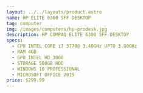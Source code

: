 ```yaml
---
layout: ../../layouts/product.astro
name: HP ELITE 6300 SFF DESKTOP
tag: computer
img: /images/computers/hp-prodesk.jpg
description: HP COMPAQ ELITE 6300 SFF DESKTOP
specs:
  - CPU INTEL CORE i7 3770@ 3.40GHz UPTO 3.90GHz
  - RAM 4GB
  - GPU INTEL HD 3000
  - STORAGE 500GB HDD
  - WINDOWS 10 PROFESSIONAL
  - MICROSOFT OFFICE 2019
price: $299.99
---
```

